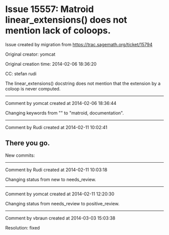 # Issue 15557: Matroid linear_extensions() does not mention lack of coloops.

Issue created by migration from https://trac.sagemath.org/ticket/15794

Original creator: yomcat

Original creation time: 2014-02-06 18:36:20

CC:  stefan rudi

The linear_extensions() docstring does not mention that the extension by a coloop is never computed.


---

Comment by yomcat created at 2014-02-06 18:36:44

Changing keywords from "" to "matroid, documentation".


---

Comment by Rudi created at 2014-02-11 10:02:41

There you go.
----
New commits:


---

Comment by Rudi created at 2014-02-11 10:03:18

Changing status from new to needs_review.


---

Comment by yomcat created at 2014-02-11 12:20:30

Changing status from needs_review to positive_review.


---

Comment by vbraun created at 2014-03-03 15:03:38

Resolution: fixed
